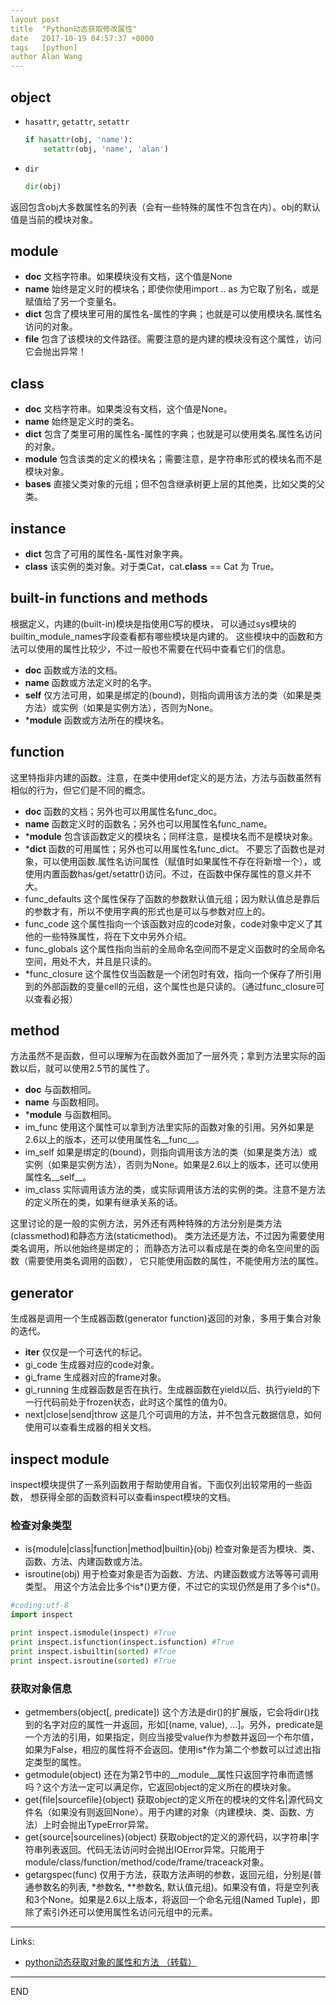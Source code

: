 ```yaml
---
layout post
title  "Python动态获取修改属性"
date   2017-10-19 04:57:37 +0000
tags   [python]
author Alan Wang
---
```


## object

- `hasattr`,  `getattr`, `setattr`

    ```python
    if hasattr(obj, 'name'):
        setattr(obj, 'name', 'alan')
    ```

- `dir`

    ```python
    dir(obj)
    ```

返回包含obj大多数属性名的列表（会有一些特殊的属性不包含在内）。obj的默认值是当前的模块对象。

## module

- __doc__ 文档字符串。如果模块没有文档，这个值是None
- __name__ 始终是定义时的模块名；即使你使用import .. as 为它取了别名，或是赋值给了另一个变量名。
- __dict__ 包含了模块里可用的属性名-属性的字典；也就是可以使用模块名.属性名访问的对象。
- __file__ 包含了该模块的文件路径。需要注意的是内建的模块没有这个属性，访问它会抛出异常！


## class

- __doc__ 文档字符串。如果类没有文档，这个值是None。
- __name__ 始终是定义时的类名。
- __dict__ 包含了类里可用的属性名-属性的字典；也就是可以使用类名.属性名访问的对象。
- __module__ 包含该类的定义的模块名；需要注意，是字符串形式的模块名而不是模块对象。
- __bases__ 直接父类对象的元组；但不包含继承树更上层的其他类，比如父类的父类。

## instance

- __dict__ 包含了可用的属性名-属性对象字典。
- __class__ 该实例的类对象。对于类Cat，cat.__class__ == Cat 为 True。

## built-in functions and methods

根据定义，内建的(built-in)模块是指使用C写的模块，
可以通过sys模块的builtin_module_names字段查看都有哪些模块是内建的。
这些模块中的函数和方法可以使用的属性比较少，不过一般也不需要在代码中查看它们的信息。

- __doc__ 函数或方法的文档。
- __name__ 函数或方法定义时的名字。
- __self__ 仅方法可用，如果是绑定的(bound)，则指向调用该方法的类（如果是类方法）或实例（如果是实例方法），否则为None。
- *__module__ 函数或方法所在的模块名。

## function

这里特指非内建的函数。注意，在类中使用def定义的是方法，方法与函数虽然有相似的行为，但它们是不同的概念。

- __doc__ 函数的文档；另外也可以用属性名func_doc。
- __name__ 函数定义时的函数名；另外也可以用属性名func_name。
- *__module__ 包含该函数定义的模块名；同样注意，是模块名而不是模块对象。
- *__dict__ 函数的可用属性；另外也可以用属性名func_dict。  不要忘了函数也是对象，可以使用函数.属性名访问属性（赋值时如果属性不存在将新增一个），或使用内置函数has/get/setattr()访问。不过，在函数中保存属性的意义并不大。
- func_defaults 这个属性保存了函数的参数默认值元组；因为默认值总是靠后的参数才有，所以不使用字典的形式也是可以与参数对应上的。
- func_code 这个属性指向一个该函数对应的code对象，code对象中定义了其他的一些特殊属性，将在下文中另外介绍。
- func_globals 这个属性指向当前的全局命名空间而不是定义函数时的全局命名空间，用处不大，并且是只读的。
- *func_closure 这个属性仅当函数是一个闭包时有效，指向一个保存了所引用到的外部函数的变量cell的元组，这个属性也是只读的。（通过func_closure可以查看必报）

## method

方法虽然不是函数，但可以理解为在函数外面加了一层外壳；拿到方法里实际的函数以后，就可以使用2.5节的属性了。

- __doc__ 与函数相同。
- __name__ 与函数相同。
- *__module__ 与函数相同。
- im_func 使用这个属性可以拿到方法里实际的函数对象的引用。另外如果是2.6以上的版本，还可以使用属性名__func__。
- im_self 如果是绑定的(bound)，则指向调用该方法的类（如果是类方法）或实例（如果是实例方法），否则为None。如果是2.6以上的版本，还可以使用属性名__self__。
- im_class 实际调用该方法的类，或实际调用该方法的实例的类。注意不是方法的定义所在的类，如果有继承关系的话。

这里讨论的是一般的实例方法，另外还有两种特殊的方法分别是类方法(classmethod)和静态方法(staticmethod)。
类方法还是方法，不过因为需要使用类名调用，所以他始终是绑定的；
而静态方法可以看成是在类的命名空间里的函数（需要使用类名调用的函数），
它只能使用函数的属性，不能使用方法的属性。

## generator


生成器是调用一个生成器函数(generator function)返回的对象，多用于集合对象的迭代。

- __iter__ 仅仅是一个可迭代的标记。
- gi_code 生成器对应的code对象。
- gi_frame 生成器对应的frame对象。
- gi_running 生成器函数是否在执行。生成器函数在yield以后、执行yield的下一行代码前处于frozen状态，此时这个属性的值为0。
- next|close|send|throw 这是几个可调用的方法，并不包含元数据信息，如何使用可以查看生成器的相关文档。


## inspect module

inspect模块提供了一系列函数用于帮助使用自省。下面仅列出较常用的一些函数，
想获得全部的函数资料可以查看inspect模块的文档。

### 检查对象类型

- is{module|class|function|method|builtin}(obj)
    检查对象是否为模块、类、函数、方法、内建函数或方法。
- isroutine(obj)
    用于检查对象是否为函数、方法、内建函数或方法等等可调用类型。
    用这个方法会比多个is*()更方便，不过它的实现仍然是用了多个is*()。

```python
#coding:utf-8
import inspect

print inspect.ismodule(inspect) #True
print inspect.isfunction(inspect.isfunction) #True
print inspect.isbuiltin(sorted) #True
print inspect.isroutine(sorted) #True
```

### 获取对象信息

- getmembers(object[, predicate])
    这个方法是dir()的扩展版，它会将dir()找到的名字对应的属性一并返回，形如[(name, value), ...]。另外，predicate是一个方法的引用，如果指定，则应当接受value作为参数并返回一个布尔值，如果为False，相应的属性将不会返回。使用is*作为第二个参数可以过滤出指定类型的属性。
- getmodule(object)
    还在为第2节中的__module__属性只返回字符串而遗憾吗？这个方法一定可以满足你，它返回object的定义所在的模块对象。
- get{file|sourcefile}(object)
    获取object的定义所在的模块的文件名|源代码文件名（如果没有则返回None）。用于内建的对象（内建模块、类、函数、方法）上时会抛出TypeError异常。
- get{source|sourcelines}(object)
    获取object的定义的源代码，以字符串|字符串列表返回。代码无法访问时会抛出IOError异常。只能用于module/class/function/method/code/frame/traceack对象。
- getargspec(func)
    仅用于方法，获取方法声明的参数，返回元组，分别是(普通参数名的列表, *参数名, **参数名, 默认值元组)。如果没有值，将是空列表和3个None。如果是2.6以上版本，将返回一个命名元组(Named Tuple)，即除了索引外还可以使用属性名访问元组中的元素。

---
Links:

- [python动态获取对象的属性和方法 （转载）](http://www.cnblogs.com/zh1164/p/6031464.html)

---
END

